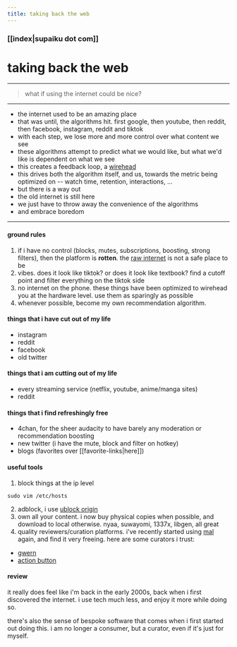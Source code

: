 ```yaml
---
title: taking back the web
---
```


### [[index|supaiku dot com]]

<h1 href="" onclick="document.getElementById('darkmode-toggle').click(); return false;">
taking back the web   
</h1>

---
> what if using the internet could be nice?
---

- the internet used to be an amazing place
- that was until, the algorithms hit. first google, then youtube, then reddit, then facebook, instagram, reddit and tiktok
- with each step, we lose more and more control over what content we see 
- these algorithms attempt to predict what we would like, but what we'd like is dependent on what we see
- this creates a feedback loop, a [wirehead](https://en.wikipedia.org/wiki/wirehead_(science_fiction))
- this drives both the algorithm itself, and us, towards the metric being optimized on -- watch time, retention, interactions, ...
- but there is a way out
- the old internet is still here
- we just have to throw away the convenience of the algorithms
- and embrace boredom

---

#### ground rules
1. if i have no control (blocks, mutes, subscriptions, boosting, strong filters), then the platform is **rotten**. the [raw internet](https://x.com/karpathy/status/1766509149297189274) is not a safe place to be
2. vibes. does it look like tiktok? or does it look like textbook? find a cutoff point and filter everything on the tiktok side
3. no internet on the phone. these things have been optimized to wirehead you at the hardware level. use them as sparingly as possible
4. whenever possible, become my own recommendation algorithm.
 
#### things that i have cut out of my life
- instagram
- reddit
- facebook
- old twitter

#### things that i am cutting out of my life
- every streaming service (netflix, youtube, anime/manga sites)
- reddit

#### things that i find refreshingly free 
- 4chan, for the sheer audacity to have barely any moderation or recommendation boosting
- new twitter (i have the mute, block and filter on hotkey) 
- blogs (favorites over [[favorite-links|here]])

#### useful tools
1. block things at the ip level
```
sudo vim /etc/hosts
```
2. adblock, i use [ublock origin](https://ublockorigin.com/)
3. own all your content. i now buy physical copies when possible, and download to local otherwise. nyaa, suwayomi, 1337x, libgen, all great
4. quality reviewers/curation platforms. i've recently started using [mal](https://myanimelist.net/animelist/spikedoanzz?status=7&order=4&order2=0) again, and find it very freeing. here are some curators i trust:
- [gwern](https://gwern.net/)
- [action button](https://www.actionbutton.net/)

#### review 

it really does feel like i'm back in the early 2000s, back when i first discovered the internet. i use tech much less, and enjoy it more while doing so.

there's also the sense of bespoke software that comes when i first started out doing this. i am no longer a consumer, but a curator, even if it's just for myself.
